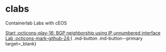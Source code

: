# clabs

Containerlab Labs with cEOS

[Start :octicons-play-16: BGP neighborship using IP unnumbered interface Lab :octicons-mark-github-24:](https://codespaces.new/noredistribution/clabs/tree/main?quickstart=1&devcontainer_path=.devcontainer%2Fcommunity-central-rfc5549%2Fdevcontainer.json){ .md-button .md-button--primary target=_blank}
